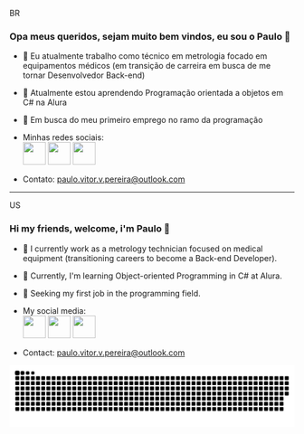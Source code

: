 <p>BR</p>
<h3> Opa meus queridos, sejam muito bem vindos, eu sou o Paulo 👋 </h3>

- 🔭 Eu atualmente trabalho como técnico em metrologia focado em equipamentos médicos (em transição de carreira em busca de me tornar Desenvolvedor Back-end)
- 🌱 Atualmente estou aprendendo Programação orientada a objetos em C# na Alura
- 💬 Em busca do meu primeiro emprego no ramo da programação

- Minhas redes sociais: <br>
  <a href="https://www.linkedin.com/in/paulo-vitor-v-pereira/"> <img src="https://cdn1.iconfinder.com/data/icons/logotypes/32/square-linkedin-512.png" width="40" height="40"></a>   <a href="https://www.instagram.com/o_verissimo_/"><img src="https://cdn2.iconfinder.com/data/icons/social-icons-33/128/Instagram-512.png" width="40" height="40"></a>
  <a href="https://github.com/o-verissimo"><img src="https://cdn4.iconfinder.com/data/icons/iconsimple-logotypes/512/github-512.png" width="40" height="40"></a>

- Contato:
  paulo.vitor.v.pereira@outlook.com 
<hr>
<p>US</p>
<h3> Hi my friends, welcome, i'm Paulo 👋 </h3>

- 🔭 I currently work as a metrology technician focused on medical equipment (transitioning careers to become a Back-end Developer).
- 🌱 Currently, I'm learning Object-oriented Programming in C# at Alura.
- 💬 Seeking my first job in the programming field.

- My social media: <br>
  <a href="https://www.linkedin.com/in/paulo-vitor-v-pereira/"> <img src="https://cdn1.iconfinder.com/data/icons/logotypes/32/square-linkedin-512.png" width="40" height="40"></a>   <a href="https://www.instagram.com/o_verissimo_/"><img src="https://cdn2.iconfinder.com/data/icons/social-icons-33/128/Instagram-512.png" width="40" height="40"></a>
  <a href="https://github.com/o-verissimo"><img src="https://cdn4.iconfinder.com/data/icons/iconsimple-logotypes/512/github-512.png" width="40" height="40"></a>

- Contact:
  paulo.vitor.v.pereira@outlook.com

<picture>
  <source media="(prefers-color-scheme: dark)" srcset="https://raw.githubusercontent.com/o-verissimo/o-verissimo/output/github-contribution-grid-snake-dark.svg">
  <source media="(prefers-color-scheme: light)" srcset="https://raw.githubusercontent.com/o-verissimo/o-verissimo/output/github-contribution-grid-snake.svg">
  <img alt="github contribution grid snake animation" src="https://raw.githubusercontent.com/o-verissimo/o-verissimo/output/github-contribution-grid-snake.svg">
</picture>
